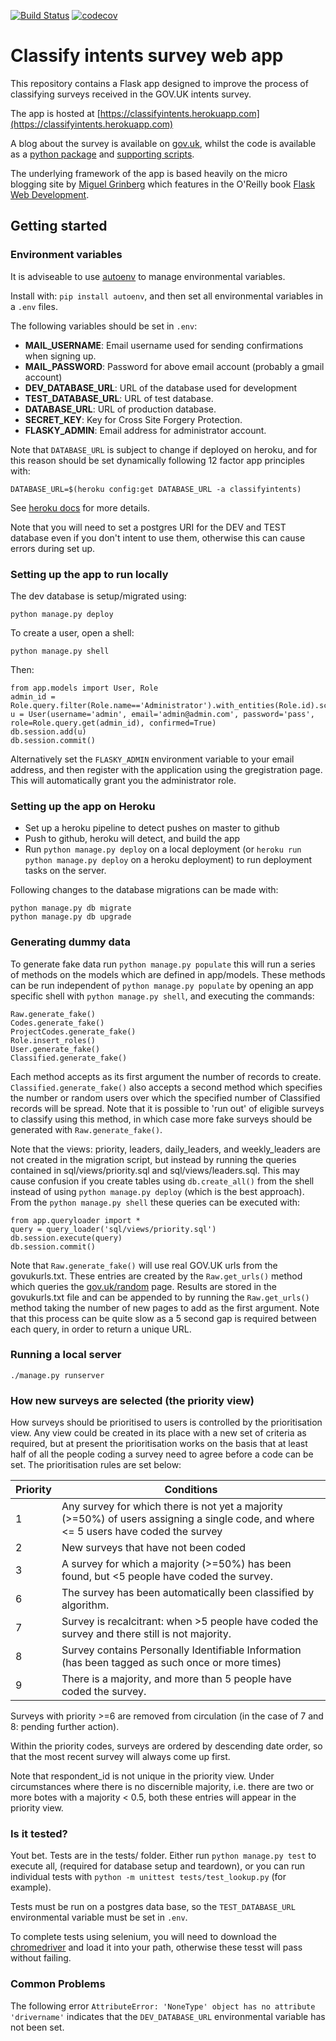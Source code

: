 [![Build Status](https://travis-ci.org/ukgovdatascience/classifyintentsapp.svg?branch=master)](https://travis-ci.org/ukgovdatascience/classifyintentsapp)
[![codecov](https://codecov.io/gh/ukgovdatascience/classifyintentsapp/branch/master/graph/badge.svg)](https://codecov.io/gh/ukgovdatascience/classifyintentsapp)

# Classify intents survey web app

This repository contains a Flask app designed to improve the process of classifying surveys received in the GOV.UK intents survey.

The app is hosted at [https://classifyintents.herokuapp.com](https://classifyintents.herokuapp.com)


A blog about the survey is available on [gov.uk](https://gdsdata.blog.gov.uk/2016/12/20/using-machine-learning-to-classify-user-comments-on-gov-uk/), whilst the code is available as a [python package](https://github.com/ukgovdatascience/classifyintents) and [supporting scripts](https://github.com/ukgovdatascience/classifyintentspipe).

The underlying framework of the app is based heavily on the micro blogging site by [Miguel Grinberg](https://github.com/miguelgrinberg/flasky) which features in the O'Reilly book [Flask Web Development](http://www.flaskbook.com).

## Getting started

### Environment variables

It is adviseable to use [autoenv](https://github.com/kennethreitz/autoenv) to manage environmental variables.

Install with: `pip install autoenv`, and then set all environmental variables in a `.env` files.

The following variables should be set in `.env`:

* __MAIL_USERNAME__: Email username used for sending confirmations when signing up.
* __MAIL_PASSWORD__: Password for above email account (probably a gmail account)
* __DEV_DATABASE_URL__: URL of the database used for development
* __TEST_DATABASE_URL__: URL of test database.
* __DATABASE_URL__: URL of production database.
* __SECRET_KEY__: Key for Cross Site Forgery Protection.
* __FLASKY_ADMIN__: Email address for administrator account.

Note that `DATABASE_URL` is subject to change if deployed on heroku, and for this reason should be set dynamically following 12 factor app principles with:

```
DATABASE_URL=$(heroku config:get DATABASE_URL -a classifyintents)
```

See [heroku docs](https://devcenter.heroku.com/articles/connecting-to-heroku-postgres-databases-from-outside-of-heroku) for more details.

Note that you will need to set a postgres URI for the DEV and TEST database even if you don't intent to use them, otherwise this can cause errors during set up.

### Setting up the app to run locally

The dev database is setup/migrated using:

    python manage.py deploy

To create a user, open a shell:

    python manage.py shell

Then:

    from app.models import User, Role
    admin_id = Role.query.filter(Role.name=='Administrator').with_entities(Role.id).scalar()
    u = User(username='admin', email='admin@admin.com', password='pass', role=Role.query.get(admin_id), confirmed=True)
    db.session.add(u)
    db.session.commit()

Alternatively set the `FLASKY_ADMIN` environment variable to your email address, and then register with the application using the gregistration page. This will automatically grant you the administrator role.

### Setting up the app on Heroku

* Set up a heroku pipeline to detect pushes on master to github
* Push to github, heroku will detect, and build the app
* Run `python manage.py deploy` on a local deployment (or `heroku run python manage.py deploy` on a heroku deployment) to run deployment tasks on the server.

Following changes to the database migrations can be made with:

```
python manage.py db migrate
python manage.py db upgrade
```

### Generating dummy data

To generate fake data run `python manage.py populate` this will run a series of methods on the models which are defined in app/models.
These methods can be run independent of `python manage.py populate` by opening an app specific shell with `python manage.py shell`, and executing the commands:

```
Raw.generate_fake()
Codes.generate_fake()
ProjectCodes.generate_fake()
Role.insert_roles()
User.generate_fake()
Classified.generate_fake()
```

Each method accepts as its first argument the number of records to create. `Classified.generate_fake()` also accepts a second method which specifies the number or random users over which the specified number of Classified records will be spread.
Note that it is possible to 'run out' of eligible surveys to classify using this method, in which case more fake surveys should be generated with `Raw.generate_fake()`.

Note that the views: priority, leaders, daily_leaders, and weekly_leaders are not created in the migration script, but instead by running the queries contained in sql/views/priority.sql and sql/views/leaders.sql.
This may cause confusion if you create tables using `db.create_all()` from the shell instead of using `python manage.py deploy` (which is the best approach).
From the `python manage.py shell` these queries can be executed with:

```
from app.queryloader import *
query = query_loader('sql/views/priority.sql')
db.session.execute(query)
db.session.commit()
```

Note that `Raw.generate_fake()` will use real GOV.UK urls from the govukurls.txt.
These entries are created by the `Raw.get_urls()` method which queries the [gov.uk/random](https://gov.uk/random) page.
Results are stored in the govukurls.txt file and can be appended to by running the `Raw.get_urls()` method taking the number of new pages to add as the first argument.
Note that this process can be quite slow as a 5 second gap is required between each query, in order to return a unique URL.

### Running a local server

```
./manage.py runserver
```

### How new surveys are selected (the priority view)

How surveys should be prioritised to users is controlled by the prioritisation view.
Any view could be created in its place with a new set of criteria as required, but at present the prioritisation works on the basis that at least half of all the people coding a survey need to agree before a code can be set. The prioritisation rules are set below:

|Priority|Conditions|
|---|---|
|1|Any survey for which there is not yet a majority (>=50%) of users assigning a single code, and where <= 5 users have coded the survey|
|2|New surveys that have not been coded|
|3|A survey for which a majority (>=50%) has been found, but <5 people have coded the survey.|
|6|The survey has been automatically been classified by algorithm.|
|7|Survey is recalcitrant: when >5 people have coded the survey and there still is not majority.
|8|Survey contains Personally Identifiable Information (has been tagged as such once or more times)|
|9|There is a majority, and more than 5 people have coded the survey.|

Surveys with priority >=6 are removed from circulation (in the case of 7 and 8: pending further action).

Within the priority codes, surveys are ordered by descending date order, so that the most recent survey will always come up first.

Note that respondent_id is not unique in the priority view.
Under circumstances where there is no discernible majority, i.e. there are two or more botes with a majority < 0.5, both these entries will appear in the priority view.

### Is it tested?

Yout bet. Tests are in the tests/ folder. Either run `python manage.py test` to execute all, (required for database setup and teardown), or you can run individual tests with `python -m unittest tests/test_lookup.py` (for example).

Tests must be run on a postgres data base, so the `TEST_DATABASE_URL` environmental variable must be set in `.env`.

To complete tests using selenium, you will need to download the [chromedriver](https://chromedriver.storage.googleapis.com) and load it into your path, otherwise these tesst will pass without failing.

### Common Problems

The following error `AttributeError: 'NoneType' object has no attribute 'drivername'` indicates that the `DEV_DATABASE_URL` environmental variable has not been set.
